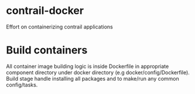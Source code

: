 # contrail-docker
Effort on containerizing contrail applications

# Build containers

All container image building logic is inside Dockerfile in appropriate component
directory under docker directory (e.g docker/config/Dockerfile). Build stage handle
installing all packages and to make/run any common config/tasks.


